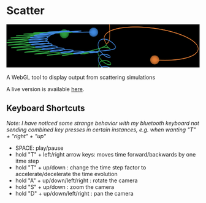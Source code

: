 # Scatter

![banner](banner.png)

A WebGL tool to display output from scattering simulations

A live version is available [here](https://ageller.github.io/Scatter_WebGL/).

## Keyboard Shortcuts
*Note: I have noticed some strange behavior with my bluetooth keyboard not sending combined key presses in certain instances, e.g. when wanting "T" + "right" + "up"*

- SPACE: play/pause
- hold "T" + left/right arrow keys: moves time forward/backwards by one itme step
- hold "T" + up/down : change the time step factor to accelerate/decelerate the time evolution
- hold "A" + up/down/left/right : rotate the camera
- hold "S" + up/down : zoom the camera
- hold "D" + up/down/left/right : pan the camera

